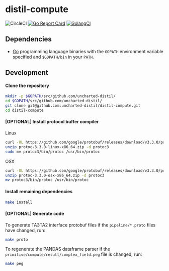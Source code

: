 # distil-compute

![CircleCI](https://circleci.com/gh/uncharted-distil/distil-compute.svg?style=svg&circle-token=440a62840d79d910d1ad47db988efc0e83861ef3)
[![Go Report Card](https://goreportcard.com/badge/github.com/uncharted-distil/distil-compute)](https://goreportcard.com/report/github.com/uncharted-distil/distil-compute)
[![GolangCI](https://golangci.com/badges/github.com/uncharted-distil/distil-compute.svg)](https://golangci.com/r/github.com/uncharted-distil/distil-compute)
## Dependencies

- [Go](https://golang.org/) programming language binaries with the `GOPATH` environment variable specified and `$GOPATH/bin` in your `PATH`.

## Development

#### Clone the repository

```bash
mkdir -p $GOPATH/src/github.com/uncharted-distil/
cd $GOPATH/src/github.com/uncharted-distil/
git clone git@github.com:uncharted-distil/distil-compute.git
cd distil-compute
```

#### [OPTIONAL] Install protocol buffer compiler

Linux

```bash
curl -OL https://github.com/google/protobuf/releases/download/v3.3.0/protoc-3.3.0-linux-x86_64.zip
unzip protoc-3.3.0-linux-x86_64.zip -d protoc3
sudo mv protoc3/bin/protoc /usr/bin/protoc
```

OSX

```bash
curl -OL https://github.com/google/protobuf/releases/download/v3.3.0/protoc-3.3.0-osx-x86_64.zip
unzip protoc-3.3.0-osx-x86_64.zip -d protoc3
mv protoc3/bin/protoc /usr/bin/protoc
```

#### Install remaining dependencies

```bash
make install
```

#### [OPTIONAL] Generate code

To generate TA3TA2 interface protobuf files if the `pipeline/*.proto` files have changed, run:

```bash
make proto
```

To regenerate the PANDAS dataframe parser if the `primitive/compute/result/complex_field.peg` file is changed, run:

```bash
make peg
```
